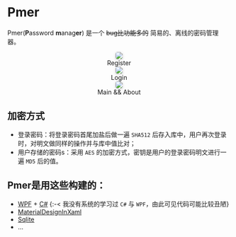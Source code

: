 # Pmer

Pmer(**P**assword **m**anag**er**) 是一个 ~~bug比功能多的~~ 简易的、离线的密码管理器。



<div align="center">
    <img style="border-radius: 0.3125em; box-shadow: 0 2px 4px 0 rgba(34,36,38,.12),0 2px 10px 0 rgba(34,36,38,.08);"
     src="https://cdn.jsdelivr.net/gh/jaywhen/imageBed/imgregi.png"
     />
    <br />
</div>
<div align="center">
        Register
</div>





<div align="center">
    <img style="border-radius: 0.3125em; 
     box-shadow: 0 2px 4px 0 rgba(34,36,38,.12),0 2px 10px 0 rgba(34,36,38,.08);"
     src="https://cdn.jsdelivr.net/gh/jaywhen/imageBed/imgregi.png"
         />
    <br />
</div>

<div align="center">
        Login
</div>





<div align="center">
    <img style="border-radius: 0.3125em; 
     box-shadow: 0 2px 4px 0 rgba(34,36,38,.12),0 2px 10px 0 rgba(34,36,38,.08);"
     src="https://cdn.jsdelivr.net/gh/jaywhen/imageBed/imgmain.png"
         />
</div>

<div align="center">
        Main && About
</div>




## 加密方式

- 登录密码：将登录密码首尾加盐后做一遍 `SHA512` 后存入库中，用户再次登录时，对明文做同样的操作并与库中值比对；
- 用户存储的密码s：采用 `AES` 的加密方式，密钥是用户的登录密码明文进行一遍 `MD5` 后的值。

## Pmer是用这些构建的：

-  [WPF](https://docs.microsoft.com/en-us/dotnet/desktop/wpf/?view=netdesktop-5.0) + [C#](https://docs.microsoft.com/en-us/dotnet/csharp/) {:-< 我没有系统的学习过 `C#` 与 `WPF`，由此可见代码可能比较丑陋}
- [MaterialDesignInXaml](https://github.com/MaterialDesignInXAML/MaterialDesignInXamlToolkit)
- [Sqlite](https://sqlite.org/index.html)
- ...

